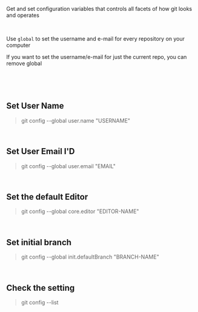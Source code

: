 Get and set configuration variables that controls all facets of how git looks and operates

&nbsp;

Use `global` to set the username and e-mail for every repository on your computer

If you want to set the username/e-mail for just the current repo, you can remove global

&nbsp;

&nbsp;

## Set User Name

> git config --global user.name "USERNAME"

&nbsp;

## Set User Email I'D

> git config --global user.email "EMAIL"

&nbsp;

## Set the default Editor

> git config --global core.editor "EDITOR-NAME"

&nbsp;

## Set initial branch

> git config --global init.defaultBranch "BRANCH-NAME"

&nbsp;

## Check the setting

> git config --list

&nbsp;
&nbsp;
&nbsp;
&nbsp;
